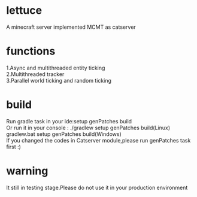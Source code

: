 # lettuce
A minecraft server implemented MCMT as catserver
# functions
1.Async and multithreaded entity ticking\
2.Multithreaded tracker\
3.Parallel world ticking and random ticking
# build
Run gradle task in your ide:setup genPatches build\
Or run it in your console : ./gradlew setup genPatches build(Linux)
gradlew.bat setup genPatches build(Windows)\
If you changed the codes in Catserver module,please run genPatches task first :)
# warning
It still in testing stage.Please do not use it in your production environment